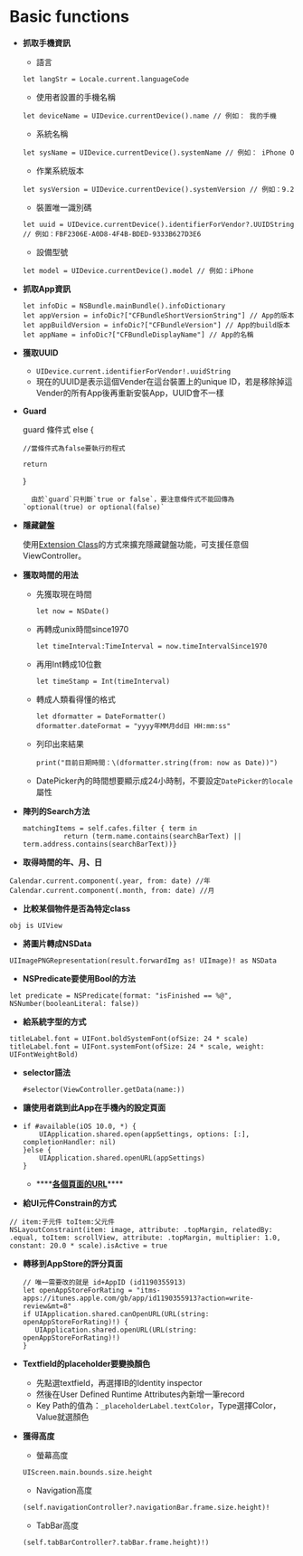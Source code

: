 # Basic functions

* **抓取手機資訊**

  * 語言

  ```text
  let langStr = Locale.current.languageCode
  ```

  * 使用者設置的手機名稱

  ```text
  let deviceName = UIDevice.currentDevice().name // 例如： 我的手機
  ```

  * 系統名稱

  ```text
  let sysName = UIDevice.currentDevice().systemName // 例如： iPhone O
  ```

  * 作業系統版本

  ```text
  let sysVersion = UIDevice.currentDevice().systemVersion // 例如：9.2
  ```

  * 裝置唯一識別碼

  ```text
  let uuid = UIDevice.currentDevice().identifierForVendor?.UUIDString  // 例如：FBF2306E-A0D8-4F4B-BDED-9333B627D3E6
  ```

  * 設備型號

  ```text
  let model = UIDevice.currentDevice().model // 例如：iPhone
  ```

* **抓取App資訊**

  ```text
  let infoDic = NSBundle.mainBundle().infoDictionary 
  let appVersion = infoDic?["CFBundleShortVersionString"] // App的版本
  let appBuildVersion = infoDic?["CFBundleVersion"] // App的build版本
  let appName = infoDic?["CFBundleDisplayName"] // App的名稱
  ```

* **獲取UUID**
  * `UIDevice.current.identifierForVendor!.uuidString`
  * 現在的UUID是表示這個Vender在這台裝置上的unique ID，若是移除掉這Vender的所有App後再重新安裝App，UUID會不一樣
* **Guard**

  guard 條件式 else {

  `//當條件式為false要執行的程式`

  `return`

  }

  ```text
    由於`guard`只判斷`true or false`，要注意條件式不能回傳為`optional(true) or optional(false)`
  ```

* **隱藏鍵盤**

  使用[Extension Class](https://github.com/SeanSeanYin/SwiftNote/tree/b2c590e7680ea2ec73716d1670e0f6a11c2b2803/com/questions/24126678/close-ios-keyboard-by-touching-anywhere-using-swift/README.md)的方式來擴充隱藏鍵盤功能，可支援任意個ViewController。

* **獲取時間的用法**
  * 先獲取現在時間

    ```text
    let now = NSDate()
    ```

  * 再轉成unix時間since1970

    ```text
    let timeInterval:TimeInterval = now.timeIntervalSince1970
    ```

  * 再用Int轉成10位數

    ```text
    let timeStamp = Int(timeInterval)
    ```

  * 轉成人類看得懂的格式

    ```text
    let dformatter = DateFormatter()
    dformatter.dateFormat = "yyyy年MM月dd日 HH:mm:ss"
    ```

  * 列印出來結果

    ```text
    print("目前日期時間：\(dformatter.string(from: now as Date))")
    ```

  * DatePicker內的時間想要顯示成24小時制，不要設定`DatePicker的locale`屬性
* **陣列的Search方法**

  ```text
  matchingItems = self.cafes.filter { term in
            return (term.name.contains(searchBarText) || term.address.contains(searchBarText))}
  ```

* **取得時間的年、月、日**

```text
Calendar.current.component(.year, from: date) //年
Calendar.current.component(.month, from: date) //月
```

* **比較某個物件是否為特定class**

```text
obj is UIView
```

* **將圖片轉成NSData**

`UIImagePNGRepresentation(result.forwardImg as! UIImage)! as NSData`

* **NSPredicate要使用Bool的方法**

```text
let predicate = NSPredicate(format: "isFinished == %@", NSNumber(booleanLiteral: false))
```

* **給系統字型的方式**

```text
titleLabel.font = UIFont.boldSystemFont(ofSize: 24 * scale)
titleLabel.font = UIFont.systemFont(ofSize: 24 * scale, weight: UIFontWeightBold)
```

* **selector語法**

  `#selector(ViewController.getData(name:))`

* **讓使用者跳到此App在手機內的設定頁面**
* ```text
  if #available(iOS 10.0, *) {
      UIApplication.shared.open(appSettings, options: [:], completionHandler: nil)
  }else {
      UIApplication.shared.openURL(appSettings)
  }
  ```

  * \*\*\*\*[**各個頁面的URL**](https://stackoverflow.com/questions/28152526/how-do-i-open-phone-settings-when-a-button-is-clicked-ios)\*\*\*\*
* **給UI元件Constrain的方式**

```text
// item:子元件 toItem:父元件
NSLayoutConstraint(item: image, attribute: .topMargin, relatedBy: .equal, toItem: scrollView, attribute: .topMargin, multiplier: 1.0, constant: 20.0 * scale).isActive = true
```

* **轉移到AppStore的評分頁面**

  ```text
  // 唯一需要改的就是 id+AppID (id1190355913)
  let openAppStoreForRating = "itms-apps://itunes.apple.com/gb/app/id1190355913?action=write-review&mt=8"
  if UIApplication.shared.canOpenURL(URL(string: openAppStoreForRating)!) {
     UIApplication.shared.openURL(URL(string: openAppStoreForRating)!)
  }
  ```

* **Textfield的placeholder要變換顏色**
  * 先點選textfield，再選擇IB的Identity inspector
  * 然後在User Defined Runtime Attributes內新增一筆record
  * Key Path的值為：`_placeholderLabel.textColor`，Type選擇Color，Value就選顏色
* **獲得高度**

  * 螢幕高度

  ```text
  UIScreen.main.bounds.size.height
  ```

  * Navigation高度

  ```text
  (self.navigationController?.navigationBar.frame.size.height)!
  ```

  * TabBar高度

  ```text
  (self.tabBarController?.tabBar.frame.height)!)
  ```

